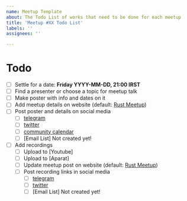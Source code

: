 ```yaml
---
name: Meetup Template
about: The Todo List of works that need to be done for each meetup
title: 'Meetup #XX Todo List'
labels: ''
assignees: ''

---
```


# Todo

- [ ] Settle for a date: **Friday YYYY-MM-DD, 21:00 IRST**
- [ ] Find a presenter or choose a topic for meetup talk
- [ ] Make poster with info and dates on it
- [ ] Add meetup details on website (default: [Rust Meetup](https://rust-meetup.ir))
- [ ] Post poster and details on social media
  - [ ] [telegram](https://t.me/RustLand)
  - [ ] [twitter](https://twitter.com/Rust_ir)
  - [ ] [community calendar](https://calendar.google.com/calendar/embed?showTitle=0&showPrint=0&showTabs=0&showCalendars=0&mode=AGENDA&height=400&wkst=1&bgcolor=%23FFFFFF&src=apd9vmbc22egenmtu5l6c5jbfc%40group.calendar.google.com&color=%23691426&ctz=Europe%2FMadrid)
  - [ ] [Email List] Not created yet!
- [ ] Add recordings
  - [ ] Upload to [Youtube]
  - [ ] Upload to [Aparat]
  - [ ] Update meetup post on website (default: [Rust Meetup](https://rust-meetup.ir))
  - [ ] Post recording links in social media
    - [ ] [telegram](https://t.me/RustLand)
    - [ ] [twitter](https://twitter.com/Rust_ir)
    - [ ] [Email List] Not created yet!
